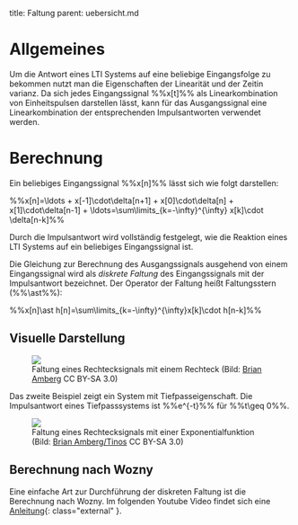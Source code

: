 title: Faltung
parent: uebersicht.md

# Allgemeines

Um die Antwort eines LTI Systems auf eine beliebige Eingangsfolge zu bekommen nutzt man die Eigenschaften der Linearität
und der Zeitin varianz. Da sich jedes Eingangssignal %%x[t]%% als Linearkombination von Einheitspulsen darstellen lässt,
kann für das Ausgangssignal eine Linearkombination der entsprechenden Impulsantworten verwendet werden.

# Berechnung
Ein beliebiges Eingangssignal %%x[n]%% lässt sich wie folgt darstellen:

%%x[n]=\ldots + x[-1]\cdot\delta[n+1] + x[0]\cdot\delta[n] + x[1]\cdot\delta[n-1] + \ldots=\sum\limits_{k=-\infty}^{\infty} x[k]\cdot \delta[n-k]%%

Durch die Impulsantwort wird vollständig festgelegt, wie die Reaktion eines LTI Systems auf ein beliebiges Eingangssignal
ist.

Die Gleichung zur Berechnung des Ausgangssignals ausgehend von einem Eingangssignal wird als *diskrete Faltung* des
Eingangssignals mit der Impulsantwort bezeichnet. Der Operator der Faltung heißt Faltungsstern (%%\ast%%):

%%x[n]\ast h[n]=\sum\limits_{k=-\infty}^{\infty}x[k]\cdot h[n-k]%%

## Visuelle Darstellung
<figure><img src="{filename}convolution1.gif"><figcaption>Faltung eines Rechtecksignals mit einem Rechteck (Bild: <a href="https://commons.wikimedia.org/wiki/File:Convolution_of_box_signal_with_itself.gif">Brian Amberg</a> CC BY-SA 3.0)</figcaption></figure>

Das zweite Beispiel zeigt ein System mit Tiefpasseigenschaft. Die Impulsantwort eines Tiefpasssystems ist %%e^{-t}%% für %%t\geq 0%%.

<figure><img src="{filename}convolution2.gif"><figcaption>Faltung eines Rechtecksignals mit einer Exponentialfunktion (Bild: <a href="https://commons.wikimedia.org/wiki/File:Convolution_of_spiky_function_with_box2.gif">Brian Amberg/Tinos</a> CC BY-SA 3.0)</figcaption></figure>

## Berechnung nach Wozny
Eine einfache Art zur Durchführung der diskreten Faltung ist die Berechnung nach Wozny. Im folgenden Youtube Video findet
sich eine [Anleitung](https://youtu.be/kVSUnbgul7g?t=24m4s){: class="external" }.
